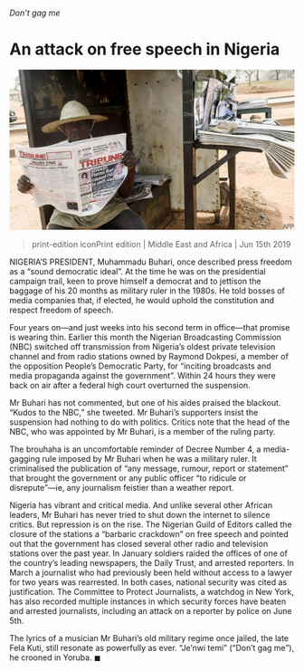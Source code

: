 ###### Don’t gag me

# An attack on free speech in Nigeria 

![image](images/20190615_map502.jpg) 

> print-edition iconPrint edition | Middle East and Africa | Jun 15th 2019 

NIGERIA’S PRESIDENT, Muhammadu Buhari, once described press freedom as a “sound democratic ideal”. At the time he was on the presidential campaign trail, keen to prove himself a democrat and to jettison the baggage of his 20 months as military ruler in the 1980s. He told bosses of media companies that, if elected, he would uphold the constitution and respect freedom of speech. 

Four years on—and just weeks into his second term in office—that promise is wearing thin. Earlier this month the Nigerian Broadcasting Commission (NBC) switched off transmission from Nigeria’s oldest private television channel and from radio stations owned by Raymond Dokpesi, a member of the opposition People’s Democratic Party, for “inciting broadcasts and media propaganda against the government”. Within 24 hours they were back on air after a federal high court overturned the suspension. 

Mr Buhari has not commented, but one of his aides praised the blackout. “Kudos to the NBC,” she tweeted. Mr Buhari’s supporters insist the suspension had nothing to do with politics. Critics note that the head of the NBC, who was appointed by Mr Buhari, is a member of the ruling party. 

The brouhaha is an uncomfortable reminder of Decree Number 4, a media-gagging rule imposed by Mr Buhari when he was a military ruler. It criminalised the publication of “any message, rumour, report or statement” that brought the government or any public officer “to ridicule or disrepute”—ie, any journalism feistier than a weather report. 

Nigeria has vibrant and critical media. And unlike several other African leaders, Mr Buhari has never tried to shut down the internet to silence critics. But repression is on the rise. The Nigerian Guild of Editors called the closure of the stations a “barbaric crackdown” on free speech and pointed out that the government has closed several other radio and television stations over the past year. In January soldiers raided the offices of one of the country’s leading newspapers, the Daily Trust, and arrested reporters. In March a journalist who had previously been held without access to a lawyer for two years was rearrested. In both cases, national security was cited as justification. The Committee to Protect Journalists, a watchdog in New York, has also recorded multiple instances in which security forces have beaten and arrested journalists, including an attack on a reporter by police on June 5th. 

The lyrics of a musician Mr Buhari’s old military regime once jailed, the late Fela Kuti, still resonate as powerfully as ever. “Je’nwi temi” (“Don’t gag me”), he crooned in Yoruba. ◼ 

